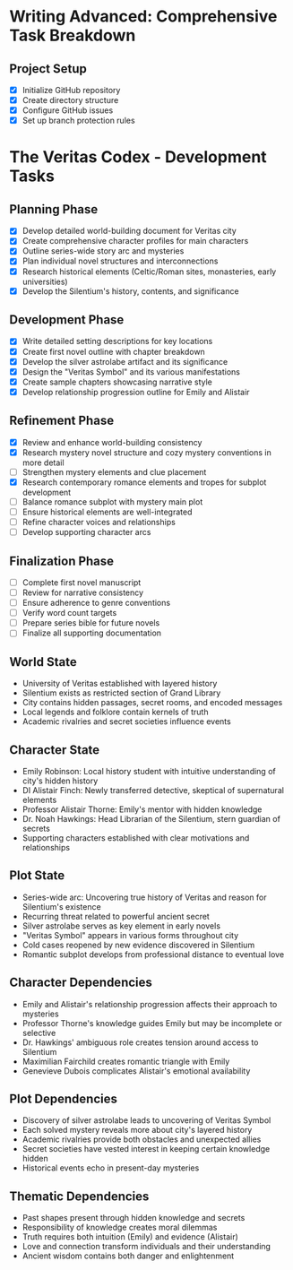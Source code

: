 # Writing Advanced: Comprehensive Task Breakdown

## Project Setup
- [x] Initialize GitHub repository
- [x] Create directory structure
- [x] Configure GitHub issues
- [x] Set up branch protection rules

# The Veritas Codex - Development Tasks
 ## Planning Phase
 - [x] Develop detailed world-building document for Veritas city
 - [x] Create comprehensive character profiles for main characters
 - [x] Outline series-wide story arc and mysteries
 - [x] Plan individual novel structures and interconnections
 - [x] Research historical elements (Celtic/Roman sites, monasteries, early universities)
 - [x] Develop the Silentium's history, contents, and significance
 ## Development Phase
 - [x] Write detailed setting descriptions for key locations
 - [x] Create first novel outline with chapter breakdown
 - [x] Develop the silver astrolabe artifact and its significance
 - [x] Design the "Veritas Symbol" and its various manifestations
 - [x] Create sample chapters showcasing narrative style
 - [x] Develop relationship progression outline for Emily and Alistair
 ## Refinement Phase
 - [x] Review and enhance world-building consistency
 - [x] Research mystery novel structure and cozy mystery conventions in more detail
 - [ ] Strengthen mystery elements and clue placement
 - [x] Research contemporary romance elements and tropes for subplot development
 - [ ] Balance romance subplot with mystery main plot
 - [ ] Ensure historical elements are well-integrated
 - [ ] Refine character voices and relationships
 - [ ] Develop supporting character arcs
 ## Finalization Phase
 - [ ] Complete first novel manuscript
 - [ ] Review for narrative consistency
 - [ ] Ensure adherence to genre conventions
 - [ ] Verify word count targets
 - [ ] Prepare series bible for future novels
 - [ ] Finalize all supporting documentation
 ## World State
 - University of Veritas established with layered history
 - Silentium exists as restricted section of Grand Library
 - City contains hidden passages, secret rooms, and encoded messages
 - Local legends and folklore contain kernels of truth
 - Academic rivalries and secret societies influence events
 ## Character State
 - Emily Robinson: Local history student with intuitive understanding of city's hidden history
 - DI Alistair Finch: Newly transferred detective, skeptical of supernatural elements
 - Professor Alistair Thorne: Emily's mentor with hidden knowledge
 - Dr. Noah Hawkings: Head Librarian of the Silentium, stern guardian of secrets
 - Supporting characters established with clear motivations and relationships
 ## Plot State
 - Series-wide arc: Uncovering true history of Veritas and reason for Silentium's existence
 - Recurring threat related to powerful ancient secret
 - Silver astrolabe serves as key element in early novels
 - "Veritas Symbol" appears in various forms throughout city
 - Cold cases reopened by new evidence discovered in Silentium
 - Romantic subplot develops from professional distance to eventual love
 ## Character Dependencies
 - Emily and Alistair's relationship progression affects their approach to mysteries
 - Professor Thorne's knowledge guides Emily but may be incomplete or selective
 - Dr. Hawkings' ambiguous role creates tension around access to Silentium
 - Maximilian Fairchild creates romantic triangle with Emily
 - Genevieve Dubois complicates Alistair's emotional availability
 ## Plot Dependencies
 - Discovery of silver astrolabe leads to uncovering of Veritas Symbol
 - Each solved mystery reveals more about city's layered history
 - Academic rivalries provide both obstacles and unexpected allies
 - Secret societies have vested interest in keeping certain knowledge hidden
 - Historical events echo in present-day mysteries
 ## Thematic Dependencies
 - Past shapes present through hidden knowledge and secrets
 - Responsibility of knowledge creates moral dilemmas
 - Truth requires both intuition (Emily) and evidence (Alistair)
 - Love and connection transform individuals and their understanding
 - Ancient wisdom contains both danger and enlightenment
